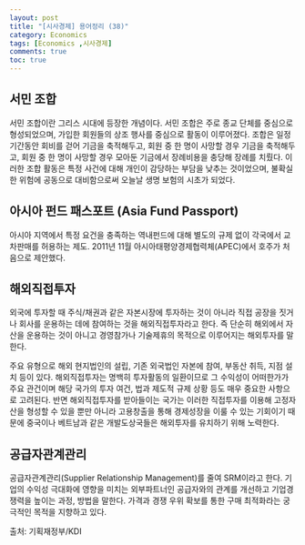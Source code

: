 ```yaml
---
layout: post
title: "[시사경제] 용어정리 (38)"
category: Economics
tags: [Economics ,시사경제]
comments: true
toc: true
---
```

## 서민 조합

서민 조합이란 그리스 시대에 등장한 개념이다. 서민 조합은 주로 종교 단체를 중심으로 형성되었으며, 가입한 회원들의 상조 행사를 중심으로 활동이 이루어졌다. 조합은 일정 기간동안 회비를 걷어 기금을 축적해두고, 회원 중 한 명이 사망할 경우 기금을 축적해두고, 회원 중 한 명이 사망할 경우 모아둔 기금에서 장례비용을 충당해 장례를 치뤘다. 이러한 조합 활동은 특정 사건에 대해 개인이 감당하는 부담을 낮추는 것이었으며, 불확실한 위험에 공동으로 대비함으로써 오늘날 생명 보험의 시초가 되었다.

## 아시아 펀드 패스포트 (Asia Fund Passport)

아시아 지역에서 특정 요건을 충족하는 역내펀드에 대해 별도의 규제 없이 각국에서 교차판매를 허용하는 제도. 2011년 11월 아시아태평양경제협력체(APEC)에서 호주가 처음으로 제안했다.

## 해외직접투자

외국에 투자할 때 주식/채권과 같은 자본시장에 투자하는 것이 아니라 직접 공장을 짓거나 회사를 운용하는 데에 참여하는 것을 해외직접투자라고 한다. 즉 단순히 해외에서 자산을 운용하는 것이 아니고 경영참가나 기술제휴의 목적으로 이루어지는 해외투자를 말한다.

주요 유형으로 해외 현지법인의 설립, 기존 외국법인 자본에 참여, 부동산 취득, 지점 설치 등이 있다. 해외직접투자는 명백히 투자활동의 일환이므로 그 수익성이 어떠한가가 주요 관건이며 해당 국가의 투자 여건, 법과 제도적 규제 상황 등도 매우 중요한 사항으로 고려된다. 반면 해외직접투자를 받아들이는 국가는 이러한 직접투자를 이용해 고정자산을 형성할 수 있을 뿐만 아니라 고용창출을 통해 경제성장을 이룰 수 있는 기회이기 때문에 중국이나 베트남과 같은 개발도상국들은 해외투자를 유치하기 위해 노력한다.

## 공급자관계관리

공급자관계관리(Supplier Relationship Management)를 줄여 SRM이라고 한다. 기업의 수익성 극대화에 영향을 미치는 외부파트너인 공급자와의 관계를 개선하고 기업경쟁력을 높이는 과정, 방법을 말한다. 가격과 경쟁 우위 확보를 통한 구매 최적화라는 궁극적인 목적을 지향하고 있다.

출처: 기획재정부/KDI